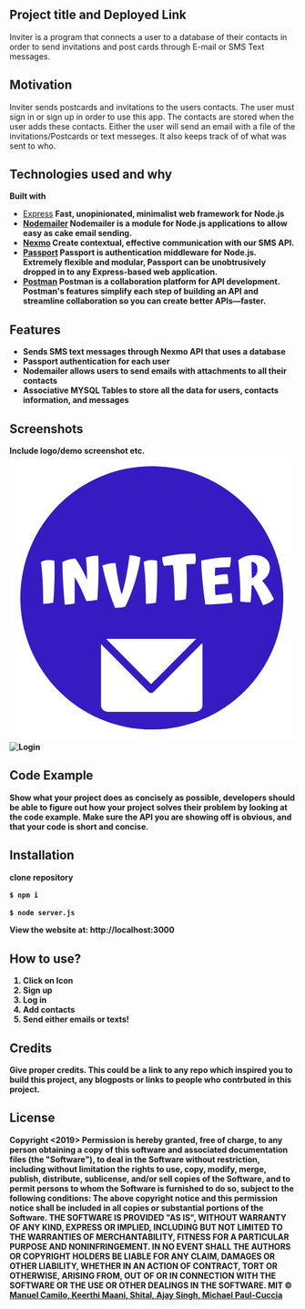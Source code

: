 ## Project title and Deployed Link
Inviter is a program that connects a user to a database of their contacts in order to send invitations and post cards through E-mail or SMS Text messages. 
## Motivation
Inviter sends postcards and invitations to the users contacts. The user must sign in or sign up in order to use this app. The contacts are stored when the user adds these contacts. Either the user will send an email with a file of the invitations/Postcards or text messeges. It also keeps track of of what was sent to who.
## Technologies used and why
<b>Built with</b>
- [Express](https://expressjs.com/)
<b>Fast, unopinionated, minimalist web framework for Node.js<b>
- [Nodemailer](https://expressjs.com/)
<b>Nodemailer is a module for Node.js applications to allow easy as cake email sending.<b>
- [Nexmo](https://www.nexmo.com/products/sms/)
<b>Create contextual, effective communication with our SMS API.<b>
- [Passport](http://www.passportjs.org/)
<b>Passport is authentication middleware for Node.js. Extremely flexible and modular, Passport can be unobtrusively dropped in to any Express-based web application.<b>
- [Postman](https://www.getpostman.com/)
<b>Postman is a collaboration platform for API development. Postman's features simplify each step of building an API and streamline collaboration so you can create better APIs—faster.<b>
## Features
- Sends SMS text messages through Nexmo API that uses a database
- Passport authentication for each user
- Nodemailer allows users to send emails with attachments to all their contacts
- Associative MYSQL Tables to store all the data for users, contacts information, and messages
## Screenshots
Include logo/demo screenshot etc.
![Logo](/public/images/logo.png)
![Login](/public/images/screenshot1.png)
## Code Example
Show what your project does as concisely as possible, developers should be able to figure out **how** your project solves their problem by looking at the code example. Make sure the API you are showing off is obvious, and that your code is short and concise.
## Installation
clone repository
```bash
$ npm i
```
```bash
$ node server.js
```
  View the website at: http://localhost:3000
## How to use?
1. Click on Icon
2. Sign up
3. Log in
4. Add contacts
5. Send either emails or texts!
## Credits
Give proper credits. This could be a link to any repo which inspired you to build this project, any blogposts or links to people who contrbuted in this project. 
## License
Copyright <2019>
Permission is hereby granted, free of charge, to any person obtaining a copy of this software and associated documentation files (the "Software"), to deal in the Software without restriction, including without limitation the rights to use, copy, modify, merge, publish, distribute, sublicense, and/or sell copies of the Software, and to permit persons to whom the Software is furnished to do so, subject to the following conditions:
The above copyright notice and this permission notice shall be included in all copies or substantial portions of the Software.
THE SOFTWARE IS PROVIDED "AS IS", WITHOUT WARRANTY OF ANY KIND, EXPRESS OR IMPLIED, INCLUDING BUT NOT LIMITED TO THE WARRANTIES OF MERCHANTABILITY, FITNESS FOR A PARTICULAR PURPOSE AND NONINFRINGEMENT. IN NO EVENT SHALL THE AUTHORS OR COPYRIGHT HOLDERS BE LIABLE FOR ANY CLAIM, DAMAGES OR OTHER LIABILITY, WHETHER IN AN ACTION OF CONTRACT, TORT OR OTHERWISE, ARISING FROM, OUT OF OR IN CONNECTION WITH THE SOFTWARE OR THE USE OR OTHER DEALINGS IN THE SOFTWARE.
MIT © [Manuel Camilo, Keerthi Maani, Shital, Ajay Singh, Michael Paul-Cuccia]()

